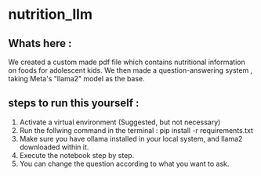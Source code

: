 # nutrition_llm

## Whats here :

We created a custom made pdf file which contains nutritional information on foods for adolescent kids. We then made a question-answering system , taking Meta's "llama2" model as the base.

## steps to run this yourself :
1. Activate a virtual environment (Suggested, but not necessary)
2. Run the follwing command in the terminal :
   pip install -r requirements.txt
3. Make sure you have ollama installed in your local system, and llama2 downloaded within it.
4. Execute the notebook step by step.
5. You can change the question according to what you want to ask.
